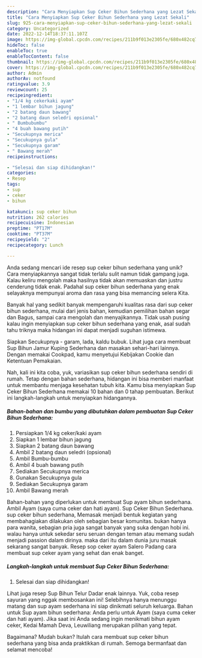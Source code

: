 ```yaml
---
description: "Cara Menyiapkan Sup Ceker Bihun Sederhana yang Lezat Sekali"
title: "Cara Menyiapkan Sup Ceker Bihun Sederhana yang Lezat Sekali"
slug: 925-cara-menyiapkan-sup-ceker-bihun-sederhana-yang-lezat-sekali
category: Uncategorized
date: 2022-12-14T18:37:11.107Z
image: https://img-global.cpcdn.com/recipes/211b9f013e2305fe/680x482cq70/sup-ceker-bihun-sederhana-foto-resep-utama.jpg
hideToc: false
enableToc: true
enableTocContent: false
thumbnail: https://img-global.cpcdn.com/recipes/211b9f013e2305fe/680x482cq70/sup-ceker-bihun-sederhana-foto-resep-utama.jpg
cover: https://img-global.cpcdn.com/recipes/211b9f013e2305fe/680x482cq70/sup-ceker-bihun-sederhana-foto-resep-utama.jpg
author: Admin
authorAv: notfound
ratingvalue: 3.9
reviewcount: 25
recipeingredient:
- "1/4 kg cekerkaki ayam"
- "1 lembar bihun jagung"
- "2 batang daun bawang"
- "2 batang daun seledri opsional"
- " Bumbubumbu"
- "4 buah bawang putih"
- "Secukupnya merica"
- "Secukupnya gula"
- "Secukupnya garam"
- " Bawang merah"
recipeinstructions:

- "Selesai dan siap dihidangkan!"
categories:
- Resep
tags:
- sup
- ceker
- bihun

katakunci: sup ceker bihun 
nutrition: 262 calories
recipecuisine: Indonesian
preptime: "PT17M"
cooktime: "PT37M"
recipeyield: "2"
recipecategory: Lunch

---
```





Anda sedang mencari ide resep sup ceker bihun sederhana yang unik? Cara menyiapkannya sangat tidak terlalu sulit namun tidak gampang juga. Kalau keliru mengolah maka hasilnya tidak akan memuaskan dan justru cenderung tidak enak. Padahal sup ceker bihun sederhana yang enak selayaknya mempunyai aroma dan rasa yang bisa memancing selera Kita.





Banyak hal yang sedikit banyak mempengaruhi kualitas rasa dari sup ceker bihun sederhana, mulai dari jenis bahan, kemudian pemilihan bahan segar dan Bagus, sampai cara mengolah dan menyajikannya. Tidak usah pusing kalau ingin menyiapkan sup ceker bihun sederhana yang enak,      asal sudah tahu triknya maka hidangan ini dapat menjadi suguhan istimewa.














Siapkan Secukupnya - garam, lada, kaldu bubuk. Lihat juga cara membuat Sup Bihun Jamur Kuping Sederhana dan masakan sehari-hari lainnya. Dengan memakai Cookpad, kamu menyetujui Kebijakan Cookie dan Ketentuan Pemakaian.






Nah, kali ini kita coba, yuk, variasikan sup ceker bihun sederhana sendiri di rumah. Tetap dengan bahan sederhana, hidangan ini bisa memberi manfaat untuk membantu menjaga kesehatan tubuh kita. Kamu bisa menyiapkan Sup Ceker Bihun Sederhana memakai 10 bahan dan 0 tahap pembuatan. Berikut ini langkah-langkah untuk menyiapkan hidangannya.

<!--inarticleads1-->

##### Bahan-bahan dan bumbu yang dibutuhkan dalam pembuatan Sup Ceker Bihun Sederhana:

1. Persiapkan 1/4 kg ceker/kaki ayam
1. Siapkan 1 lembar bihun jagung
1. Siapkan 2 batang daun bawang
1. Ambil 2 batang daun seledri (opsional)
1. Ambil  Bumbu-bumbu
1. Ambil 4 buah bawang putih
1. Sediakan Secukupnya merica
1. Gunakan Secukupnya gula
1. Sediakan Secukupnya garam
1. Ambil  Bawang merah


Bahan-bahan yang diperlukan untuk membuat Sup ayam bihun sederhana. Ambil Ayam (saya cuma ceker dan hati ayam). Sup Ceker Bihun Sederhana. sup ceker bihun sederhana, Memasak menjadi bentuk kegiatan yang membahagiakan dilakukan oleh sebagian besar komunitas. bukan hanya para wanita, sebagian pria juga sangat banyak yang suka dengan hobi ini. walau hanya untuk sekedar seru seruan dengan teman atau memang sudah menjadi passion dalam dirinya. maka dari itu dalam dunia juru masak sekarang sangat banyak. Resep sop ceker ayam Salero Padang cara membuat sup ceker ayam yang sehat dan enak banget. 

<!--inarticleads2-->

##### Langkah-langkah untuk membuat Sup Ceker Bihun Sederhana:


1. Selesai dan siap dihidangkan!

Lihat juga resep Sup Bihun Telur Dadar enak lainnya. Yuk, coba resep sayuran yang nggak membosankan ini! Selebihnya hanya menunggu matang dan sup ayam sederhana ini siap dinikmati seluruh keluarga. Bahan untuk Sup ayam bihun sederhana: Anda perlu untuk Ayam (saya cuma ceker dan hati ayam). Jika saat ini Anda sedang ingin menikmati bihun ayam ceker, Kedai Mamah Deva, Leuwiliang merupakan pilihan yang tepat. 

Bagaimana? Mudah bukan? Itulah cara membuat sup ceker bihun sederhana yang bisa anda praktikkan di rumah. Semoga bermanfaat dan selamat mencoba!
